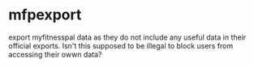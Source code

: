 # mfpexport
export myfitnesspal data as they do not include any useful data in their official exports. Isn't this supposed to be illegal to block users from accessing their owwn data?
